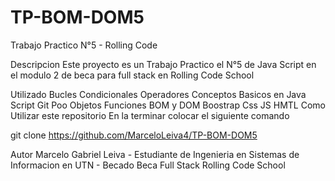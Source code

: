 # TP-BOM-DOM5

Trabajo Practico N°5 - Rolling Code

Descripcion
Este proyecto es un Trabajo Practico el N°5 de Java Script en el modulo 2 de beca para full stack en Rolling Code School

Utilizado
Bucles
Condicionales
Operadores
Conceptos Basicos en Java Script
Git
Poo
Objetos
Funciones
BOM y DOM
Boostrap
Css
JS
HMTL
Como Utilizar este repositorio
En la terminar colocar el siguiente comando

git clone https://github.com/MarceloLeiva4/TP-BOM-DOM5

Autor
Marcelo Gabriel Leiva - Estudiante de Ingenieria en Sistemas de Informacion en UTN - Becado Beca Full Stack Rolling Code School
